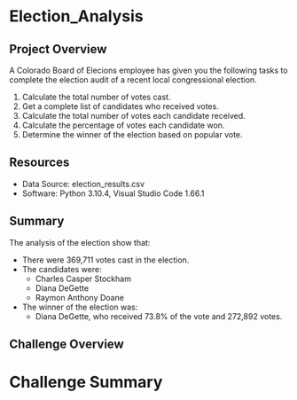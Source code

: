 # Election_Analysis

## Project Overview
A Colorado Board of Elecions employee has given you the following tasks to complete the election audit of a recent local congressional election.

1. Calculate the total number of votes cast. 
2. Get a complete list of candidates who received votes.
3. Calculate the total number of votes each candidate received.
4. Calculate the percentage of votes each candidate won.
5. Determine the winner of the election based on popular vote.

## Resources
- Data Source: election_results.csv
- Software: Python 3.10.4, Visual Studio Code 1.66.1

## Summary
The analysis of the election show that:
- There were 369,711 votes cast in the election.
- The candidates were:
    - Charles Casper Stockham
    - Diana DeGette
    - Raymon Anthony Doane
- The winner of the election was:
    - Diana DeGette, who received 73.8% of the vote and 272,892 votes. 

## Challenge Overview

# Challenge Summary
